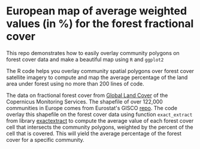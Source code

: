 # European map of average weighted values (in %) for the forest fractional cover

This repo demonstrates how to easily overlay community polygons on forest cover data and make a beautiful map using ``R`` and ``ggplot2``

The R code helps you overlay community spatial polygons over forest cover satellite imagery to compute and map the average percentage of the land area under forest using no more than 200 lines of code. 

The data on fractional forest cover from [Global Land Cover](https://lcviewer.vito.be/download) of the Copernicus Monitoring Services. The shapefile of over 122,000 communities in Europe comes from Eurostat's GISCO [repo](https://ec.europa.eu/eurostat/web/gisco/geodata/reference-data/administrative-units-statistical-units/communes#communes16). The code overlay this shapefile on the forest cover data using function ``exact_extract`` from library [exactextract](https://github.com/isciences/exactextract) to compute the average value of each forest cover cell that intersects the community polygons, weighted by the percent of the cell that is covered. This will yield the average percentage of the forest cover for a specific community.
